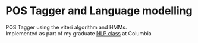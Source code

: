 # POS Tagger and Language modelling
POS Tagger using the viteri algorithm and HMMs.  
Implemented as part of my graduate [NLP class](http://www.cs.columbia.edu/~cs4705/) at Columbia
